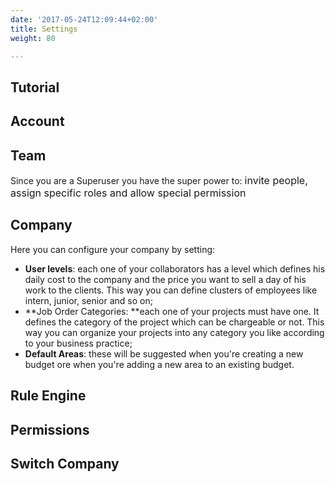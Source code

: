 ```yaml
---
date: '2017-05-24T12:09:44+02:00'
title: Settings
weight: 80

---
```



## Tutorial

## Account

## Team

Since you are a Superuser you have the super power to: <span style="font-size: 1rem;">invite people, assign specific roles and allow special permission</span>

## Company

Here you can configure your company by setting:

* **User levels**: each one of your collaborators has a level which defines his daily cost to the company and the price you want to sell a day of his work to the clients. This way you can define clusters of employees like intern, junior, senior and so on;
* **Job Order Categories: **each one of your projects must have one. It defines the category of the project which can be chargeable or not. This way you can organize your projects into any category you like according to your business practice;
* **Default Areas**: these will be suggested when you're creating a new budget ore when you're adding a new area to an existing budget.

## Rule Engine

## Permissions

## Switch Company